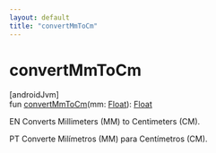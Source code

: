 ```yaml
---
layout: default
title: "convertMmToCm"
---
```


# convertMmToCm

[androidJvm]\
fun [convertMmToCm](convert-mm-to-cm.md)(mm: [Float](https://kotlinlang.org/api/core/kotlin-stdlib/kotlin/-float/index.html)): [Float](https://kotlinlang.org/api/core/kotlin-stdlib/kotlin/-float/index.html)

EN Converts Millimeters (MM) to Centimeters (CM).

PT Converte Milímetros (MM) para Centímetros (CM).